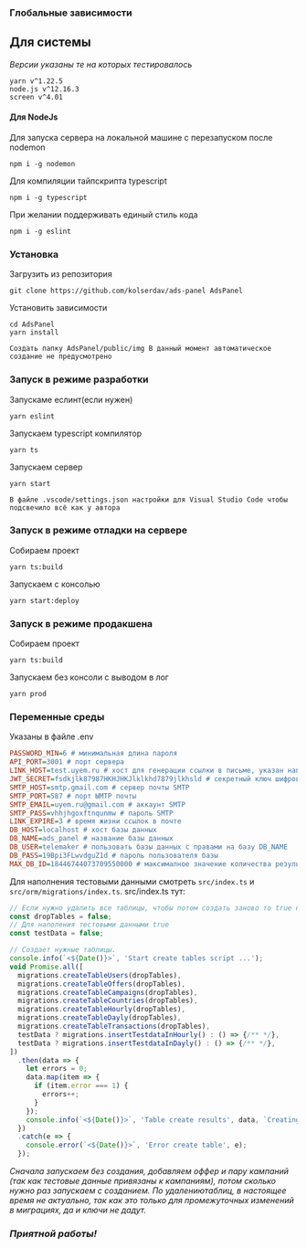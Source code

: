 ### Глобальные зависимости

## Для системы

_Версии указаны те на которых тестировалось_
```
yarn v^1.22.5
node.js v^12.16.3
screen v^4.01
```


#### Для NodeJs
Для запуска сервера на локальной машине с перезапуском после
nodemon 
```
npm i -g nodemon
```

Для компиляции тайпскрипта
typescript
```
npm i -g typescript
```

При желании поддерживать единый стиль кода
```
npm i -g eslint
```

### Установка

Загрузить из репозитория
```
git clone https://github.com/kolserdav/ads-panel AdsPanel
```
Установить зависимости
```
cd AdsPanel
yarn install
```
`Создать папку AdsPanel/public/img В данный момент автоматическое создание не предусмотрено`

### Запуск в режиме разработки

Запускаме еслинт(если нужен)
```
yarn eslint
```

Запускаем typescript компилятор
```
yarn ts
```

Запускаем сервер
```
yarn start
```

`В файле .vscode/settings.json настройки для Visual Studio Code чтобы подсвечило всё как у автора` 


### Запуск в режиме отладки на сервере

Собираем проект
```
yarn ts:build
```

Запускаем с консолью
```
yarn start:deploy
```

### Запуск в режиме продакшена

Собираем проект
```
yarn ts:build
```

Запускаем без консоли с выводом в лог
```
yarn prod
```

### Переменные среды

Указаны в файле .env

```ini
PASSWORD_MIN=6 # минимальная длина пароля
API_PORT=3001 # порт сервера
LINK_HOST=test.uyem.ru # хост для генерации ссылки в письме, указан напрямую, так как сервер может быть за балансировщиком и видеть req.headers['host'] как localhost
JWT_SECRET=fsdkjlk87987HKHJHKJlklkhd7879jlkhsld # секретный ключ шифрования веб токена
SMTP_HOST=smtp.gmail.com # сервер почты SMTP
SMTP_PORT=587 # порт ЫMTP почты
SMTP_EMAIL=uyem.ru@gmail.com # аккаунт SMTP
SMTP_PASS=vhhjhgoxftnqunmw # пароль SMTP
LINK_EXPIRE=3 # время жизни ссылок в почте
DB_HOST=localhost # хост базы данных
DB_NAME=ads_panel # название базы данных
DB_USER=telemaker # пользовать базы данных с правами на базу DB_NAME
DB_PASS=19Bpi3FLwvdguZ1d # пароль пользователя базы
MAX_DB_ID=18446744073709550000 # максималное значение количества результатов LIMIT если limit и current не переданы, для GET-ов
```

Для наполнения тестовыми данными смотреть `src/index.ts` и `src/orm/migrations/index.ts`.
src/index.ts
тут:
```javascript
// Если нужно удалить все таблицы, чтобы потом создать заново то true но ОСТОРОЖНО!!!
const dropTables = false;
// Для наполения тестовыми данными true
const testData = false;

// Создает нужные таблицы.
console.info(`<${Date()}>`, 'Start create tables script ...');
void Promise.all([
  migrations.createTableUsers(dropTables),
  migrations.createTableOffers(dropTables),
  migrations.createTableCampaigns(dropTables),
  migrations.createTableCountries(dropTables),
  migrations.createTableHourly(dropTables),
  migrations.createTableDayly(dropTables),
  migrations.createTableTransactions(dropTables),
  testData ? migrations.insertTestdataInHourly() : () => {/** */},
  testData ? migrations.insertTestdataInDayly() : () => {/** */},
])
  .then(data => {
    let errors = 0;
    data.map(item => {
      if (item.error === 1) {
        errors++;
      }
    });
    console.info(`<${Date()}>`, 'Table create results', data, `Creating ${data.length} tables ended with ${errors} errors.`);
  })
  .catch(e => {
    console.error(`<${Date()}>`, 'Error create table', e);
  });
```
_Сначала запускаем без создания, добавляем оффер и пару кампаний (так как тестовые данные привязаны к кампаниям), потом сколько нужно раз запускаем с созданием. По удалениютаблиц, в настоящее время не актуально, так как это только для промежуточных изменений в миграциях, да и ключи не дадут._

### _Приятной работы!_